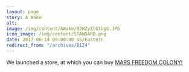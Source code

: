```yaml
---
layout: page
story: A Wake
alt:
image: /img/content/AWake/02WZyZlGtUgG.JPG
icon_image: /img/content/STANDARD.png
date: 2017-06-14 09:00:00 US/Eastern
redirect_from: "/archives/0124"
---
```

We launched a store, at which you can buy [MARS FREEDOM COLONY!](http://raciantau.com/store#!/MARS-FREEDOM-COLONY-Zine/p/86085846/category=0)
